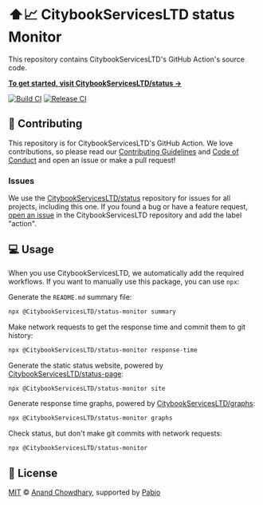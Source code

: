 # ⬆️📈 CitybookServicesLTD status Monitor

This repository contains CitybookServicesLTD's GitHub Action's source code.

[**To get started, visit CitybookServicesLTD/status →**](https://github.com/CitybookServicesLTD/status)

[![Build CI](https://github.com/CitybookServicesLTD/status-monitor/workflows/Build%20CI/badge.svg)](https://github.com/CitybookServicesLTD/status-monitor/actions?query=workflow%3A%22Build+CI%22)
[![Release CI](https://github.com/CitybookServicesLTD/status-monitor/workflows/Release%20CI/badge.svg)](https://github.com/CitybookServicesLTD/status-monitor/actions?query=workflow%3A%22Release+CI%22)

## 🎁 Contributing

This repository is for CitybookServicesLTD's GitHub Action. We love contributions, so please read our [Contributing Guidelines](https://github.com/CitybookServicesLTD/.github/blob/main/CONTRIBUTING.md) and [Code of Conduct](https://github.com/CitybookServicesLTD/.github/blob/main/CODE_OF_CONDUCT.md) and open an issue or make a pull request!

### Issues

We use the [CitybookServicesLTD/status](https://github.com/CitybookServicesLTD/status) repository for issues for all projects, including this one. If you found a bug or have a feature request, [open an issue](https://github.com/CitybookServicesLTD/status/issues) in the CitybookServicesLTD repository and add the label "action".

## 💻 Usage

When you use CitybookServicesLTD, we automatically add the required workflows. If you want to manually use this package, you can use `npx`:

Generate the `README.md` summary file:

```bash
npx @CitybookServicesLTD/status-monitor summary
```

Make network requests to get the response time and commit them to git history:

```bash
npx @CitybookServicesLTD/status-monitor response-time
```

Generate the static status website, powered by [CitybookServicesLTD/status-page](https://github.com/CitybookServicesLTD/status-page):

```bash
npx @CitybookServicesLTD/status-monitor site
```

Generate response time graphs, powered by [CitybookServicesLTD/graphs](https://github.com/CitybookServicesLTD/graphs):

```bash
npx @CitybookServicesLTD/status-monitor graphs
```

Check status, but don't make git commits with network requests:

```bash
npx @CitybookServicesLTD/status-monitor
```

## 📄 License

[MIT](./LICENSE) © [Anand Chowdhary](https://anandchowdhary.com), supported by [Pabio](https://pabio.com)
